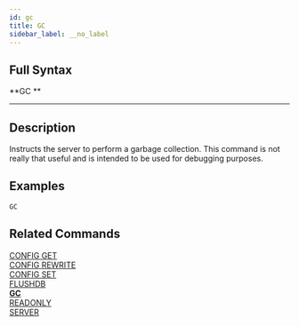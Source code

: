 ```yaml
---
id: gc
title: GC
sidebar_label: __no_label
---
```


## Full Syntax

**GC **

---

## Description

Instructs the server to perform a garbage collection. This command is not really that useful and is intended to be used for debugging purposes.


## Examples

```tile38-cli
GC
```

## Related Commands

[CONFIG GET](config-get.html)<br>
[CONFIG REWRITE](config-rewrite.html)<br>
[CONFIG SET](config-set.html)<br>
[FLUSHDB](flushdb.html)<br>
**[GC](gc.html)**<br>
[READONLY](readonly.html)<br>
[SERVER](server.html)<br>
